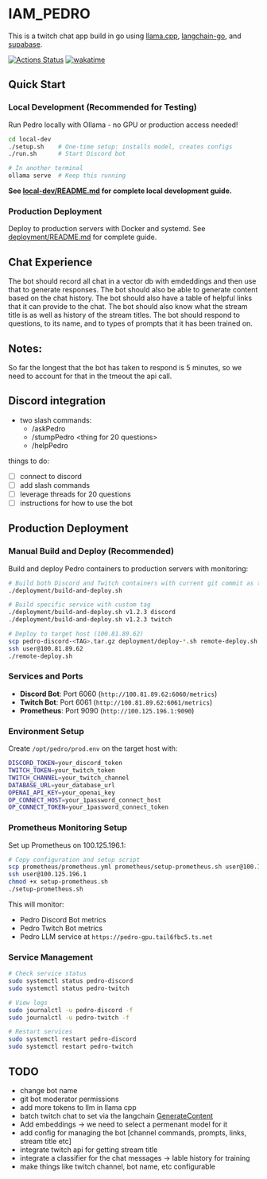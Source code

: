 # IAM_PEDRO

This is a twitch chat app build in go using [llama.cpp](https://github.com/ggerganov/llama.cpp), [langchain-go](https://github.com/tmc/langchaingo), and [supabase](https://supabase.com).

[![Actions Status](https://github.com/soypete/{}/workflows/build/badge.svg)](https://github.com/soypete/{}/actions/workflows/go.yml)
[![wakatime](https://wakatime.com/badge/user/953eeb5a-d347-44af-9d8b-a5b8a918cecf/project/018ef728-5089-4148-b326-592f7a744f7e.svg)](https://wakatime.com/badge/user/953eeb5a-d347-44af-9d8b-a5b8a918cecf/project/018ef728-5089-4148-b326-592f7a744f7e)

## Quick Start

### Local Development (Recommended for Testing)

Run Pedro locally with Ollama - no GPU or production access needed!

```bash
cd local-dev
./setup.sh    # One-time setup: installs model, creates configs
./run.sh      # Start Discord bot

# In another terminal
ollama serve  # Keep this running
```

**See [local-dev/README.md](local-dev/README.md) for complete local development guide.**

### Production Deployment

Deploy to production servers with Docker and systemd. See [deployment/README.md](deployment/README.md) for complete guide.

## Chat Experience

The bot should record all chat in a vector db with emdeddings and then use that to generate responses. The bot should also be able to generate content based on the chat history.
The bot should also have a table of helpful links that it can provide to the chat.
The bot should also know what the stream title is as well as history of the stream titles.
The bot should respond to questions, to its name, and to types of prompts that it has been trained on.

## Notes:

So far the longest that the bot has taken to respond is 5 minutes, so we need to account for that in the tmeout the api call.

## Discord integration

- two slash commands:
    - /askPedro <question>
    - /stumpPedro <thing for 20 questions>
    - /helpPedro

things to do:
- [ ] connect to discord
- [ ] add slash commands
- [ ] leverage threads for 20 questions
- [ ] instructions for how to use the bot

## Production Deployment

### Manual Build and Deploy (Recommended)

Build and deploy Pedro containers to production servers with monitoring:

```bash
# Build both Discord and Twitch containers with current git commit as tag
./deployment/build-and-deploy.sh

# Build specific service with custom tag
./deployment/build-and-deploy.sh v1.2.3 discord
./deployment/build-and-deploy.sh v1.2.3 twitch

# Deploy to target host (100.81.89.62)
scp pedro-discord-<TAG>.tar.gz deployment/deploy-*.sh remote-deploy.sh user@100.81.89.62:~/
ssh user@100.81.89.62
./remote-deploy.sh
```

### Services and Ports

- **Discord Bot**: Port 6060 (`http://100.81.89.62:6060/metrics`)
- **Twitch Bot**: Port 6061 (`http://100.81.89.62:6061/metrics`)
- **Prometheus**: Port 9090 (`http://100.125.196.1:9090`)

### Environment Setup

Create `/opt/pedro/prod.env` on the target host with:

```bash
DISCORD_TOKEN=your_discord_token
TWITCH_TOKEN=your_twitch_token
TWITCH_CHANNEL=your_twitch_channel
DATABASE_URL=your_database_url
OPENAI_API_KEY=your_openai_key
OP_CONNECT_HOST=your_1password_connect_host
OP_CONNECT_TOKEN=your_1password_connect_token
```

### Prometheus Monitoring Setup

Set up Prometheus on 100.125.196.1:

```bash
# Copy configuration and setup script
scp prometheus/prometheus.yml prometheus/setup-prometheus.sh user@100.125.196.1:~/
ssh user@100.125.196.1
chmod +x setup-prometheus.sh
./setup-prometheus.sh
```

This will monitor:
- Pedro Discord Bot metrics
- Pedro Twitch Bot metrics  
- Pedro LLM service at `https://pedro-gpu.tail6fbc5.ts.net`

### Service Management

```bash
# Check service status
sudo systemctl status pedro-discord
sudo systemctl status pedro-twitch

# View logs
sudo journalctl -u pedro-discord -f
sudo journalctl -u pedro-twitch -f

# Restart services
sudo systemctl restart pedro-discord
sudo systemctl restart pedro-twitch
```

## TODO

* change bot name
* git bot moderator permissions
* add more tokens to llm in llama cpp
* batch twitch chat to set via the langchain [GenerateContent](https://github.com/tmc/langchaingo/blob/3a36972919a83b119825de4ea6216e175ae20cb3/examples/openai-chat-example/openai_chat_example.go#L25C19-L25C34)
* Add embeddings -> we need to select a permenant model for it
* add config for managing the bot [channel commands, prompts, links, stream title etc]
* integrate twitch api for getting stream title
* integrate a classifier for the chat messages -> lable history for training
* make things like twitch channel, bot name, etc configurable
